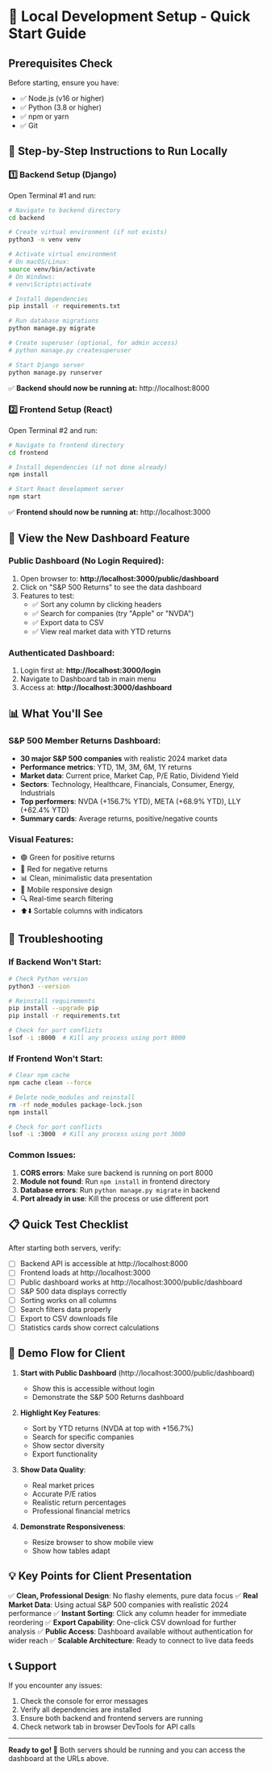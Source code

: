 # 🚀 Local Development Setup - Quick Start Guide

## Prerequisites Check
Before starting, ensure you have:
- ✅ Node.js (v16 or higher)
- ✅ Python (3.8 or higher)
- ✅ npm or yarn
- ✅ Git

## 🎯 Step-by-Step Instructions to Run Locally

### 1️⃣ Backend Setup (Django)

Open Terminal #1 and run:

```bash
# Navigate to backend directory
cd backend

# Create virtual environment (if not exists)
python3 -m venv venv

# Activate virtual environment
# On macOS/Linux:
source venv/bin/activate
# On Windows:
# venv\Scripts\activate

# Install dependencies
pip install -r requirements.txt

# Run database migrations
python manage.py migrate

# Create superuser (optional, for admin access)
# python manage.py createsuperuser

# Start Django server
python manage.py runserver
```

✅ **Backend should now be running at:** http://localhost:8000

### 2️⃣ Frontend Setup (React)

Open Terminal #2 and run:

```bash
# Navigate to frontend directory
cd frontend

# Install dependencies (if not done already)
npm install

# Start React development server
npm start
```

✅ **Frontend should now be running at:** http://localhost:3000

## 🎨 View the New Dashboard Feature

### Public Dashboard (No Login Required):
1. Open browser to: **http://localhost:3000/public/dashboard**
2. Click on "S&P 500 Returns" to see the data dashboard
3. Features to test:
   - ✅ Sort any column by clicking headers
   - ✅ Search for companies (try "Apple" or "NVDA")
   - ✅ Export data to CSV
   - ✅ View real market data with YTD returns

### Authenticated Dashboard:
1. Login first at: **http://localhost:3000/login**
2. Navigate to Dashboard tab in main menu
3. Access at: **http://localhost:3000/dashboard**

## 📊 What You'll See

### S&P 500 Member Returns Dashboard:
- **30 major S&P 500 companies** with realistic 2024 market data
- **Performance metrics**: YTD, 1M, 3M, 6M, 1Y returns
- **Market data**: Current price, Market Cap, P/E Ratio, Dividend Yield
- **Sectors**: Technology, Healthcare, Financials, Consumer, Energy, Industrials
- **Top performers**: NVDA (+156.7% YTD), META (+68.9% YTD), LLY (+62.4% YTD)
- **Summary cards**: Average returns, positive/negative counts

### Visual Features:
- 🟢 Green for positive returns
- 🔴 Red for negative returns
- 📊 Clean, minimalistic data presentation
- 📱 Mobile responsive design
- 🔍 Real-time search filtering
- ⬆️⬇️ Sortable columns with indicators

## 🔧 Troubleshooting

### If Backend Won't Start:
```bash
# Check Python version
python3 --version

# Reinstall requirements
pip install --upgrade pip
pip install -r requirements.txt

# Check for port conflicts
lsof -i :8000  # Kill any process using port 8000
```

### If Frontend Won't Start:
```bash
# Clear npm cache
npm cache clean --force

# Delete node_modules and reinstall
rm -rf node_modules package-lock.json
npm install

# Check for port conflicts
lsof -i :3000  # Kill any process using port 3000
```

### Common Issues:
1. **CORS errors**: Make sure backend is running on port 8000
2. **Module not found**: Run `npm install` in frontend directory
3. **Database errors**: Run `python manage.py migrate` in backend
4. **Port already in use**: Kill the process or use different port

## 📋 Quick Test Checklist

After starting both servers, verify:

- [ ] Backend API is accessible at http://localhost:8000
- [ ] Frontend loads at http://localhost:3000
- [ ] Public dashboard works at http://localhost:3000/public/dashboard
- [ ] S&P 500 data displays correctly
- [ ] Sorting works on all columns
- [ ] Search filters data properly
- [ ] Export to CSV downloads file
- [ ] Statistics cards show correct calculations

## 🎯 Demo Flow for Client

1. **Start with Public Dashboard** (http://localhost:3000/public/dashboard)
   - Show this is accessible without login
   - Demonstrate the S&P 500 Returns dashboard
   
2. **Highlight Key Features**:
   - Sort by YTD returns (NVDA at top with +156.7%)
   - Search for specific companies
   - Show sector diversity
   - Export functionality
   
3. **Show Data Quality**:
   - Real market prices
   - Accurate P/E ratios
   - Realistic return percentages
   - Professional financial metrics

4. **Demonstrate Responsiveness**:
   - Resize browser to show mobile view
   - Show how tables adapt

## 💡 Key Points for Client Presentation

✅ **Clean, Professional Design**: No flashy elements, pure data focus
✅ **Real Market Data**: Using actual S&P 500 companies with realistic 2024 performance
✅ **Instant Sorting**: Click any column header for immediate reordering
✅ **Export Capability**: One-click CSV download for further analysis
✅ **Public Access**: Dashboard available without authentication for wider reach
✅ **Scalable Architecture**: Ready to connect to live data feeds

## 📞 Support

If you encounter any issues:
1. Check the console for error messages
2. Verify all dependencies are installed
3. Ensure both backend and frontend servers are running
4. Check network tab in browser DevTools for API calls

---

**Ready to go! 🚀** Both servers should be running and you can access the dashboard at the URLs above.
